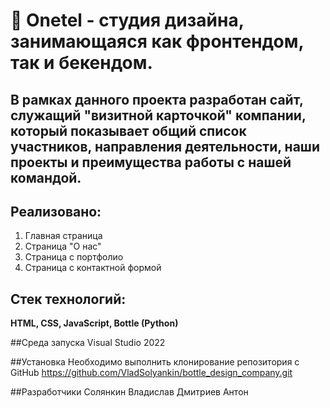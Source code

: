 # 📒 Onetel - студия дизайна, занимающаяся как фронтендом, так и бекендом.

## В рамках данного проекта разработан сайт, служащий "визитной карточкой" компании, который показывает общий список участников, направления деятельности, наши проекты и преимущества работы с нашей командой.

## Реализовано:
1. Главная страница  
2. Страница "О нас"  
3. Страница с портфолио  
4. Страница с контактной формой  

## Стек технологий:
**HTML, CSS, JavaScript, Bottle (Python)**


##Среда запуска
Visual Studio 2022

##Установка
Необходимо выполнить клонирование репозитория с GitHub
https://github.com/VladSolyankin/bottle_design_company.git



##Разработчики
Солянкин Владислав
Дмитриев Антон
